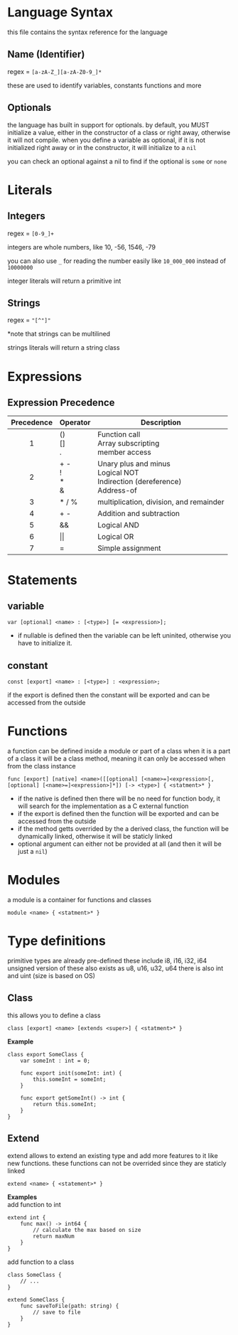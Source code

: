 # Language Syntax
this file contains the syntax reference for the language

## Name (Identifier)

regex = `[a-zA-Z_][a-zA-Z0-9_]*`

these are used to identify variables, constants functions and more

## Optionals
the language has built in support for optionals.
by default, you MUST initialize a value, either in the constructor of a class or right away, otherwise it will not compile.
when you define a variable as optional, if it is not initialized right away or in the constructor, it will initialize to a `nil`

you can check an optional against a nil to find if the optional is `some` or `none`

# Literals

## Integers

regex = `[0-9_]+`

integers are whole numbers, like 10, -56, 1546, -79

you can also use `_` for reading the number easily
like `10_000_000` instead of `10000000`

integer literals will return a primitive int

## Strings

regex = `"[^"]"`

*note that strings can be multilined

strings literals will return a string class

# Expressions

## Expression Precedence

| Precedence | Operator | Description |
|:----------:|------------------------------|--------------------------------------------------------------------------------|
| 1 | ()<br>[]<br>. | Function call<br> Array subscripting<br> member access | Left-to-right |
| 2 | + -<br> ! <br> * <br> & <br> | Unary plus and minus<br>Logical NOT<br>Indirection (dereference)<br>Address-of |
| 3 | * / % | multiplication, division, and remainder |
| 4 | + - | Addition and subtraction |
| 5 | && | Logical AND |
| 6 | \|\| | Logical OR |
| 7 | = | Simple assignment |

# Statements

## variable
```
var [optional] <name> : [<type>] [= <expression>];
```

* if nullable is defined then the variable can be left uninited, otherwise you have to initialize it.
	
## constant
```
const [export] <name> : [<type>] : <expression>;
```

if the export is defined then the constant will be exported and can be accessed
from the outside

# Functions

a function can be defined inside a module or part of a class
when it is a part of a class it will be a class method, meaning
it can only be accessed when from the class instance

```
func [export] [native] <name>([[optional] [<name>=]<expression>[, [optional] [<name>=]<expression>]*]) [-> <type>] { <statment>* }
```

* if the native is defined then there will be no need for function body, it will search for the implementation as a C external function
* if the export is defined then the function will be exported and can be accessed from the outside
* if the method getts overrided by the a derived class, the function will be dynamically linked, otherwise it will be staticly linked
* optional argument can either not be provided at all (and then it will be just a `nil`)

# Modules

a module is a container for functions and classes

```
module <name> { <statment>* }
```

# Type definitions

primitive types are already pre-defined
these include i8, i16, i32, i64
unsigned version of these also exists as u8, u16, u32, u64
there is also int and uint (size is based on OS)

## Class

this allows you to define a class

```
class [export] <name> [extends <super>] { <statment>* }
```

**Example**<br>
```
class export SomeClass {
	var someInt : int = 0;
	
	func export init(someInt: int) {
		this.someInt = someInt;
	}
	
	func export getSomeInt() -> int {
		return this.someInt;
	}
}
```

## Extend

extend allows to extend an existing type and add more features to it like new functions.
these functions can not be overrided since they are staticly linked

```
extend <name> { <statement>* }
```

**Examples**<br>
add function to int
```
extend int {
	func max() -> int64 {
		// calculate the max based on size
		return maxNum
	}
}
```

add function to a class
```
class SomeClass {
	// ...
}

extend SomeClass {
	func saveToFile(path: string) {
		// save to file
	}
}
```
